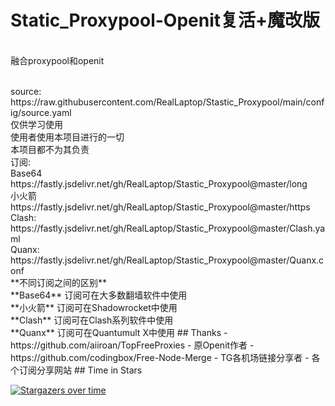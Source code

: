 # Static_Proxypool-Openit复活+魔改版
<br>融合proxypool和openit

<!--格式问题--!>
<br>source: https://raw.githubusercontent.com/RealLaptop/Stastic_Proxypool/main/config/source.yaml

<br>仅供学习使用
<br>使用者使用本项目进行的一切
<br>本项目都不为其负责

<br>订阅:

<br>Base64
<br>https://fastly.jsdelivr.net/gh/RealLaptop/Stastic_Proxypool@master/long

<br>小火箭
<br>https://fastly.jsdelivr.net/gh/RealLaptop/Stastic_Proxypool@master/https

<br>Clash:
<br>https://fastly.jsdelivr.net/gh/RealLaptop/Stastic_Proxypool@master/Clash.yaml

<br>Quanx:
<br>https://fastly.jsdelivr.net/gh/RealLaptop/Stastic_Proxypool@master/Quanx.conf

<br>**不同订阅之间的区别**
<br>**Base64** 订阅可在大多数翻墙软件中使用 
<br>**小火箭** 订阅可在Shadowrocket中使用 
<br>**Clash** 订阅可在Clash系列软件中使用 
<br>**Quanx** 订阅可在Quantumult X中使用

## Thanks
- https://github.com/aiiroan/TopFreeProxies
- 原Openit作者
- https://github.com/codingbox/Free-Node-Merge
- TG各机场链接分享者
- 各个订阅分享网站
## Time in Stars
<!--替换成自己的仓库和名字就可以用了-->
[![Stargazers over time](https://starchart.cc/RealLaptop/Stastic_Proxypool.svg)](https://starchart.cc/RealLaptop/Stastic_Proxypool)

